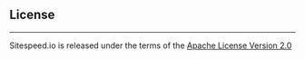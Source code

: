 ## License
* * *
Sitespeed.io is released under the terms of the [Apache License Version 2.0](https://github.com/sitespeedio/sitespeed.io/blob/master/LICENSE)
